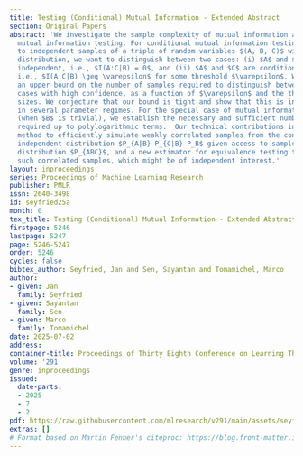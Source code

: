 ```yaml
---
title: Testing (Conditional) Mutual Information - Extended Abstract
section: Original Papers
abstract: 'We investigate the sample complexity of mutual information and conditional
  mutual information testing. For conditional mutual information testing, given access
  to independent samples of a triple of random variables $(A, B, C)$ with unknown
  distribution, we want to distinguish between two cases: (i) $A$ and $C$ are conditionally
  independent, i.e., $I(A:C|B) = 0$, and (ii) $A$ and $C$ are conditionally dependent,
  i.e., $I(A:C|B) \geq \varepsilon$ for some threshold $\varepsilon$. We establish
  an upper bound on the number of samples required to distinguish between the two
  cases with high confidence, as a function of $\varepsilon$ and the three alphabet
  sizes. We conjecture that our bound is tight and show that this is indeed the case
  in several parameter regimes. For the special case of mutual information testing
  (when $B$ is trivial), we establish the necessary and sufficient number of samples
  required up to polylogarithmic terms.  Our technical contributions include a novel
  method to efficiently simulate weakly correlated samples from the conditionally
  independent distribution $P_{A|B} P_{C|B} P_B$ given access to samples from an unknown
  distribution $P_{ABC}$, and a new estimator for equivalence testing that can handle
  such correlated samples, which might be of independent interest.'
layout: inproceedings
series: Proceedings of Machine Learning Research
publisher: PMLR
issn: 2640-3498
id: seyfried25a
month: 0
tex_title: Testing (Conditional) Mutual Information - Extended Abstract
firstpage: 5246
lastpage: 5247
page: 5246-5247
order: 5246
cycles: false
bibtex_author: Seyfried, Jan and Sen, Sayantan and Tomamichel, Marco
author:
- given: Jan
  family: Seyfried
- given: Sayantan
  family: Sen
- given: Marco
  family: Tomamichel
date: 2025-07-02
address:
container-title: Proceedings of Thirty Eighth Conference on Learning Theory
volume: '291'
genre: inproceedings
issued:
  date-parts:
  - 2025
  - 7
  - 2
pdf: https://raw.githubusercontent.com/mlresearch/v291/main/assets/seyfried25a/seyfried25a.pdf
extras: []
# Format based on Martin Fenner's citeproc: https://blog.front-matter.io/posts/citeproc-yaml-for-bibliographies/
---
```

